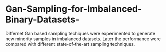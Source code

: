 # Gan-Sampling-for-Imbalanced-Binary-Datasets-
Differnet Gan based sampling techiques were experimented to generate new minority samples in imbalanced datasets. Later the performance were compared with different state-of-the-art sampling techniques.
